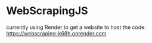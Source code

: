 # WebScrapingJS

currently using Render to get a website to host the code: https://webscraping-k68h.onrender.com